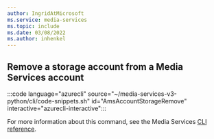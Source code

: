 ```yaml
---
author: IngridAtMicrosoft
ms.service: media-services 
ms.topic: include
ms.date: 03/08/2022
ms.author: inhenkel
---
```


<!--Remove a storage account to a media services account-->

## Remove a storage account from a Media Services account

:::code language="azurecli" source="~/media-services-v3-python/cli/code-snippets.sh" id="AmsAccountStorageRemove" interactive="azurecli-interactive":::

For more information about this command, see the Media Services [CLI reference](/cli/azure/ams/account/storage?view=azure-cli-latest#az-ams-account-storage-remove).
